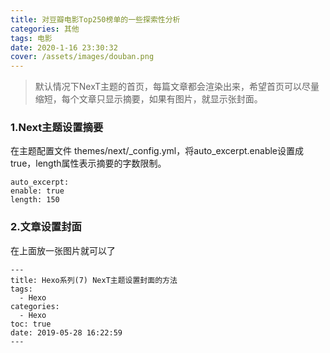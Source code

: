 ```yaml
---
title: 对豆瓣电影Top250榜单的一些探索性分析
categories: 其他
tags: 电影
date: 2020-1-16 23:30:32
cover: /assets/images/douban.png
---
```


> 默认情况下NexT主题的首页，每篇文章都会渲染出来，希望首页可以尽量缩短，每个文章只显示摘要，如果有图片，就显示张封面。

<!-- more -->

### 1.Next主题设置摘要

在主题配置文件 themes/next/_config.yml，将auto_excerpt.enable设置成true，length属性表示摘要的字数限制。

```
auto_excerpt:
enable: true
length: 150
```
### 2.文章设置封面

在上面放一张图片就可以了

```
---
title: Hexo系列(7) NexT主题设置封面的方法
tags:
  - Hexo
categories:
  - Hexo
toc: true
date: 2019-05-28 16:22:59
---
```